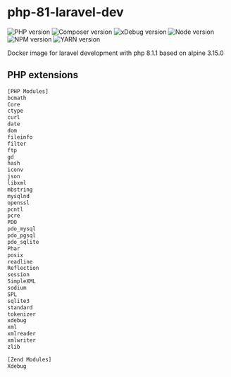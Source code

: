 # php-81-laravel-dev

![PHP version](https://img.shields.io/badge/PHP-8.1.1-blue?style=for-the-badge)
![Composer version](https://img.shields.io/badge/COMPOSER-2.2.4-blue?style=for-the-badge)
![xDebug version](https://img.shields.io/badge/XDEBUG-3.1.2-blue?style=for-the-badge)
![Node version](https://img.shields.io/badge/node-v16.13.2-blue?style=for-the-badge)
![NPM version](https://img.shields.io/badge/npm-8.1.3-blue?style=for-the-badge)
![YARN version](https://img.shields.io/badge/yarn-1.22.17-blue?style=for-the-badge)

Docker image for laravel development with php 8.1.1 based on alpine 3.15.0

## PHP extensions

```txt
[PHP Modules]
bcmath
Core
ctype
curl
date
dom
fileinfo
filter
ftp
gd
hash
iconv
json
libxml
mbstring
mysqlnd
openssl
pcntl
pcre
PDO
pdo_mysql
pdo_pgsql
pdo_sqlite
Phar
posix
readline
Reflection
session
SimpleXML
sodium
SPL
sqlite3
standard
tokenizer
xdebug
xml
xmlreader
xmlwriter
zlib

[Zend Modules]
Xdebug
```

